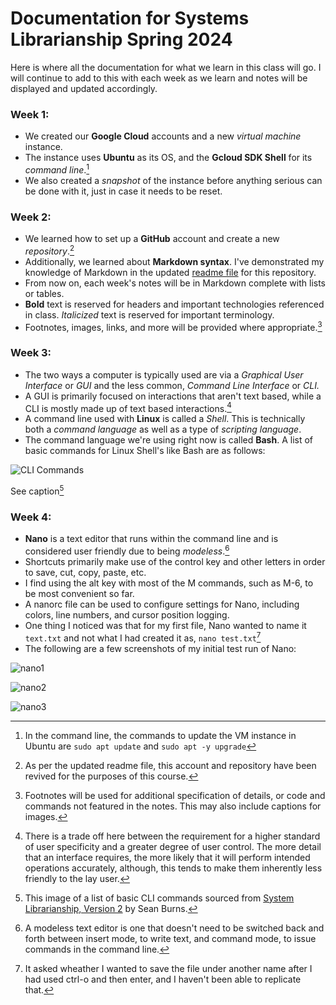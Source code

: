 # Documentation for Systems Librarianship Spring 2024

Here is where all the documentation for what we learn in this class will go. I will continue to add to this with each 
week as we learn and notes will be displayed and updated accordingly. 

### Week 1: 

- We created our **Google Cloud** accounts and a new *virtual machine* instance.
- The instance uses **Ubuntu** as its OS, and the **Gcloud SDK Shell** for its *command line*.[^1]
- We also created a *snapshot* of the instance before anything serious can be done with it, just in case it needs to be reset. 

### Week 2: 

- We learned how to set up a **GitHub** account and create a new *repository*.[^2]
- Additionally, we learned about **Markdown syntax**. I've demonstrated my knowledge of Markdown in the updated [readme file](https://github.com/Ethonoris/hello-world/blob/master/README.md) for this repository.
- From now on, each week's notes will be in Markdown complete with lists or tables.
- **Bold** text is reserved for headers and important technologies referenced in class. *Italicized* text is reserved for important terminology.
- Footnotes, images, links, and more will be provided where appropriate.[^3]

### Week 3: 

- The two ways a computer is typically used are via a *Graphical User Interface* or *GUI* and the less common, *Command Line Interface* or *CLI.*
- A GUI is primarily focused on interactions that aren't text based, while a CLI is mostly made up of text based interactions.[^4]
- A command line used with **Linux** is called a *Shell*. This is technically both a *command language* as well as a type of *scripting language*.
- The command language we're using right now is called **Bash**. A list of basic commands for Linux Shell's like Bash are as follows:

![CLI Commands](https://github.com/Ethonoris/hello-world/assets/44278023/d493020c-fce1-4880-8378-c3649fbc162d)

See caption[^5]

### Week 4: 

- **Nano** is a text editor that runs within the command line and is considered user friendly due to being *modeless*.[^6]
- Shortcuts primarily make use of the control key and other letters in order to save, cut, copy, paste, etc.
- I find using the alt key with most of the M commands, such as M-6, to be most convenient so far.
- A nanorc file can be used to configure settings for Nano, including colors, line numbers, and cursor position logging.
- One thing I noticed was that for my first file, Nano wanted to name it `text.txt` and not what I had created it as, `nano test.txt`[^7]
- The following are a few screenshots of my initial test run of Nano:

![nano1](https://github.com/Ethonoris/hello-world/assets/44278023/6d2349cb-a132-413f-879b-799cb0d661e0)

![nano2](https://github.com/Ethonoris/hello-world/assets/44278023/59513869-18f8-4b44-94ca-824e94ba8dfe)

![nano3](https://github.com/Ethonoris/hello-world/assets/44278023/514421ee-9ed2-46b2-889e-4e1bad75cb54)



[^1]: In the command line, the commands to update the VM instance in Ubuntu are 
  `sudo apt update`
  and
  `sudo apt -y upgrade`
[^2]: As per the updated readme file, this account and repository have been revived 
  for the purposes of this course. 
[^3]: Footnotes will be used for additional specification of details, or code and commands not featured in the notes. 
  This may also include captions for images. 
[^4]: There is a trade off here between the requirement for a higher standard of user specificity and a greater degree of user control. The more detail that an interface requires, the more likely that it will perform intended operations accurately, although, this tends to make them inherently less friendly to the lay user.
[^5]: This image of a list of basic CLI commands sourced from [System Librarianship, Version 2](https://cseanburns.github.io/systems-librarianship/p1-systems-librarianship.html) by Sean Burns. 
[^6]: A modeless text editor is one that doesn't need to be switched back and forth between insert mode, to write text, and command mode, to issue commands in the command line. 
[^7]: It asked wheather I wanted to save the file under another name after I had used ctrl-o and then enter, and I haven't been able to replicate that. 
